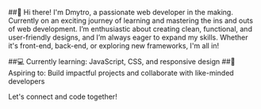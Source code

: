 ##👋 Hi there! I'm Dmytro, a passionate web developer in the making. Currently on an exciting journey of learning and mastering the ins and outs of web development. I’m enthusiastic about creating clean, functional, and user-friendly designs, and I’m always eager to expand my skills. Whether it's front-end, back-end, or exploring new frameworks, I'm all in!

##💻 Currently learning: JavaScript, CSS, and responsive design
##🚀 Aspiring to: Build impactful projects and collaborate with like-minded developers

Let's connect and code together!

<!--
**porkchopper-droid/porkchopper-droid** is a ✨ _special_ ✨ repository because its `README.md` (this file) appears on your GitHub profile.

Here are some ideas to get you started:

- 🔭 I’m currently working on ...
- 🌱 I’m currently learning ...
- 👯 I’m looking to collaborate on ...
- 🤔 I’m looking for help with ...
- 💬 Ask me about ...
- 📫 How to reach me: ...
- 😄 Pronouns: ...
- ⚡ Fun fact: ...
-->
